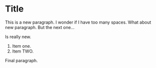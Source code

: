 Title
=

This is a new paragraph. I wonder    if I have too     many spaces.
What about new paragraph.
But the next one...

  Is really new.

1. Item one.
1. Item TWO.


Final paragraph.

